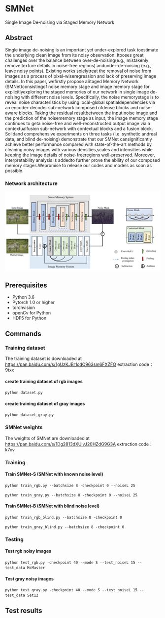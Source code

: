 # SMNet
Single Image De-noising via Staged Memory Network

## Abstract
Single image de-noising is an important yet under-explored task toestimate the underlying clean image from its noisy observation. Itposes great challenges over the balance between over-de-noising(e.g., mistakenly remove texture details in noise-free regions) andunder-de-noising (e.g., leave noisy points). Existing works solelytreat the removal of noise from images as a process of pixel-wiseregression and lack of preserving image details. In this paper, wefirstly propose aStaged Memory Network (SMNet)consistingof noise memory stage and image memory stage for explicitlyexploring the staged memories of our network in single image de-noising with different noise levels. Specifically, the noise memorystage is to reveal noise characteristics by using local-global spatialdependencies via an encoder-decoder sub-network composed ofdense blocks and noise-aware blocks. Taking the residual resultbetween the input noise image and the prediction of the noisememory stage as input, the image memory stage continues to geta noise-free and well-reconstructed output image via a contextualfusion sub-network with contextual blocks and a fusion block. Solidand comprehensive experiments on three tasks (i.e. synthetic andreal data, and blind de-noising) demonstrate that our SMNet cansignificantly achieve better performance compared with state-of-the-art methods by cleaning noisy images with various densities,scales and intensities while keeping the image details of noise-freeregions well-preserved. Moreover, interpretability analysis is addedto further prove the ability of our composed memory stages.Wepromise to release our codes and models as soon as possible.

### Network architecture
![SMNet](results/net.png)

## Prerequisites 
- Python 3.6
- Pytorch 1.0 or higher
- torchvision
- openCv for Python
- HDF5 for Python

## Commands
### Training dataset
The training dataset is downloaded at https://pan.baidu.com/s/1gUzKJBr1cdO963sm6FXZFQ  extraction code：9txx
#### create training dataset of rgb images
`python dataset.py` 
#### create training dataset of gray images
`python dataset_gray.py` 

### SMNet weights
The weights of SMNet are downloaded at https://pan.baidu.com/s/1Dg2813dXUlvJ20HZdG9G3A extraction code：k7ov

### Training
#### Train SMNet-S (SMNet with known noise level)
`python train_rgb.py --batchsize 8 -checkpoint 0 --noiseL 25`

`python train_gray.py --batchsize 8 -checkpoint 0 --noiseL 25`

#### Train SMNet-B (SMNet with blind noise level)
`python train_rgb_blind.py --batchsize 8 -checkpoint 0`

`python train_gray_blind.py --batchsize 8 -checkpoint 0`

### Testing
#### Test rgb noisy images
`python test_rgb.py -checkpoint 40 --mode S --test_noiseL 15 --test_data McMaster`

#### Test gray noisy images
`python test_gray.py -checkpoint 40 --mode S --test_noiseL 15 --test_data Set12`

## Test results




